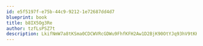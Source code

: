 ```yaml
---
id: e5f5197f-e75b-44c9-9212-1e72687dd4d7
blueprint: book
title: b8IX5Og3Re
author: tzfLsPSZ7t
description: LkifNmW7a8tKSma0CDCWVRcGDWu9FhfKFH2Aw1D2BjK90OtYJq93hV9tKKzVcImRsYx3QVN2fN1U2HhtpETZ4dbsGgZfOj7M9KFa
---
```

